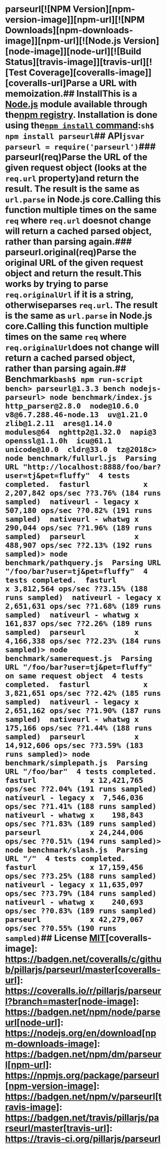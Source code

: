 # parseurl[![NPM Version][npm-version-image]][npm-url][![NPM Downloads][npm-downloads-image]][npm-url][![Node.js Version][node-image]][node-url][![Build Status][travis-image]][travis-url][![Test Coverage][coveralls-image]][coveralls-url]Parse a URL with memoization.## InstallThis is a [Node.js](https://nodejs.org/en/) module available through the[npm registry](https://www.npmjs.com/). Installation is done using the[`npm install` command](https://docs.npmjs.com/getting-started/installing-npm-packages-locally):```sh$ npm install parseurl```## API```jsvar parseurl = require('parseurl')```### parseurl(req)Parse the URL of the given request object (looks at the `req.url` property)and return the result. The result is the same as `url.parse` in Node.js core.Calling this function multiple times on the same `req` where `req.url` doesnot change will return a cached parsed object, rather than parsing again.### parseurl.original(req)Parse the original URL of the given request object and return the result.This works by trying to parse `req.originalUrl` if it is a string, otherwiseparses `req.url`. The result is the same as `url.parse` in Node.js core.Calling this function multiple times on the same `req` where `req.originalUrl`does not change will return a cached parsed object, rather than parsing again.## Benchmark```bash$ npm run-script bench> parseurl@1.3.3 bench nodejs-parseurl> node benchmark/index.js  http_parser@2.8.0  node@10.6.0  v8@6.7.288.46-node.13  uv@1.21.0  zlib@1.2.11  ares@1.14.0  modules@64  nghttp2@1.32.0  napi@3  openssl@1.1.0h  icu@61.1  unicode@10.0  cldr@33.0  tz@2018c> node benchmark/fullurl.js  Parsing URL "http://localhost:8888/foo/bar?user=tj&pet=fluffy"  4 tests completed.  fasturl            x 2,207,842 ops/sec ??3.76% (184 runs sampled)  nativeurl - legacy x   507,180 ops/sec ??0.82% (191 runs sampled)  nativeurl - whatwg x   290,044 ops/sec ??1.96% (189 runs sampled)  parseurl           x   488,907 ops/sec ??2.13% (192 runs sampled)> node benchmark/pathquery.js  Parsing URL "/foo/bar?user=tj&pet=fluffy"  4 tests completed.  fasturl            x 3,812,564 ops/sec ??3.15% (188 runs sampled)  nativeurl - legacy x 2,651,631 ops/sec ??1.68% (189 runs sampled)  nativeurl - whatwg x   161,837 ops/sec ??2.26% (189 runs sampled)  parseurl           x 4,166,338 ops/sec ??2.23% (184 runs sampled)> node benchmark/samerequest.js  Parsing URL "/foo/bar?user=tj&pet=fluffy" on same request object  4 tests completed.  fasturl            x  3,821,651 ops/sec ??2.42% (185 runs sampled)  nativeurl - legacy x  2,651,162 ops/sec ??1.90% (187 runs sampled)  nativeurl - whatwg x    175,166 ops/sec ??1.44% (188 runs sampled)  parseurl           x 14,912,606 ops/sec ??3.59% (183 runs sampled)> node benchmark/simplepath.js  Parsing URL "/foo/bar"  4 tests completed.  fasturl            x 12,421,765 ops/sec ??2.04% (191 runs sampled)  nativeurl - legacy x  7,546,036 ops/sec ??1.41% (188 runs sampled)  nativeurl - whatwg x    198,843 ops/sec ??1.83% (189 runs sampled)  parseurl           x 24,244,006 ops/sec ??0.51% (194 runs sampled)> node benchmark/slash.js  Parsing URL "/"  4 tests completed.  fasturl            x 17,159,456 ops/sec ??3.25% (188 runs sampled)  nativeurl - legacy x 11,635,097 ops/sec ??3.79% (184 runs sampled)  nativeurl - whatwg x    240,693 ops/sec ??0.83% (189 runs sampled)  parseurl           x 42,279,067 ops/sec ??0.55% (190 runs sampled)```## License  [MIT](LICENSE)[coveralls-image]: https://badgen.net/coveralls/c/github/pillarjs/parseurl/master[coveralls-url]: https://coveralls.io/r/pillarjs/parseurl?branch=master[node-image]: https://badgen.net/npm/node/parseurl[node-url]: https://nodejs.org/en/download[npm-downloads-image]: https://badgen.net/npm/dm/parseurl[npm-url]: https://npmjs.org/package/parseurl[npm-version-image]: https://badgen.net/npm/v/parseurl[travis-image]: https://badgen.net/travis/pillarjs/parseurl/master[travis-url]: https://travis-ci.org/pillarjs/parseurl